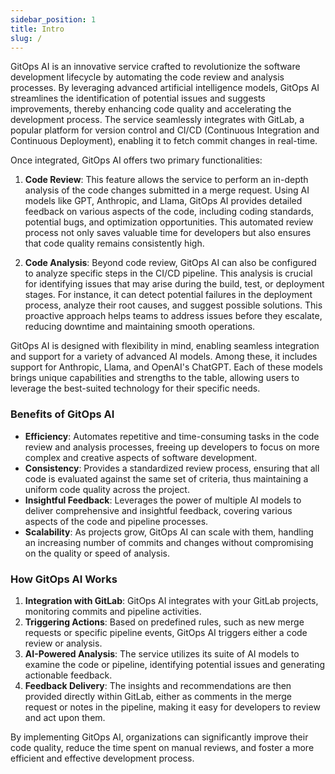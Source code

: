 ```yaml
---
sidebar_position: 1
title: Intro
slug: /
---
```


GitOps AI is an innovative service crafted to revolutionize the software development lifecycle by automating the code review and analysis processes. By leveraging advanced artificial intelligence models, GitOps AI streamlines the identification of potential issues and suggests improvements, thereby enhancing code quality and accelerating the development process. The service seamlessly integrates with GitLab, a popular platform for version control and CI/CD (Continuous Integration and Continuous Deployment), enabling it to fetch commit changes in real-time.

Once integrated, GitOps AI offers two primary functionalities:

1. **Code Review**: This feature allows the service to perform an in-depth analysis of the code changes submitted in a merge request. Using AI models like GPT, Anthropic, and Llama, GitOps AI provides detailed feedback on various aspects of the code, including coding standards, potential bugs, and optimization opportunities. This automated review process not only saves valuable time for developers but also ensures that code quality remains consistently high.

2. **Code Analysis**: Beyond code review, GitOps AI can also be configured to analyze specific steps in the CI/CD pipeline. This analysis is crucial for identifying issues that may arise during the build, test, or deployment stages. For instance, it can detect potential failures in the deployment process, analyze their root causes, and suggest possible solutions. This proactive approach helps teams to address issues before they escalate, reducing downtime and maintaining smooth operations.

GitOps AI is designed with flexibility in mind, enabling seamless integration and support for a variety of advanced AI models. Among these, it includes support for Anthropic, Llama, and OpenAI's ChatGPT. Each of these models brings unique capabilities and strengths to the table, allowing users to leverage the best-suited technology for their specific needs.

### Benefits of GitOps AI

- **Efficiency**: Automates repetitive and time-consuming tasks in the code review and analysis processes, freeing up developers to focus on more complex and creative aspects of software development.
- **Consistency**: Provides a standardized review process, ensuring that all code is evaluated against the same set of criteria, thus maintaining a uniform code quality across the project.
- **Insightful Feedback**: Leverages the power of multiple AI models to deliver comprehensive and insightful feedback, covering various aspects of the code and pipeline processes.
- **Scalability**: As projects grow, GitOps AI can scale with them, handling an increasing number of commits and changes without compromising on the quality or speed of analysis.

### How GitOps AI Works

1. **Integration with GitLab**: GitOps AI integrates with your GitLab projects, monitoring commits and pipeline activities.
2. **Triggering Actions**: Based on predefined rules, such as new merge requests or specific pipeline events, GitOps AI triggers either a code review or analysis.
3. **AI-Powered Analysis**: The service utilizes its suite of AI models to examine the code or pipeline, identifying potential issues and generating actionable feedback.
4. **Feedback Delivery**: The insights and recommendations are then provided directly within GitLab, either as comments in the merge request or notes in the pipeline, making it easy for developers to review and act upon them.

By implementing GitOps AI, organizations can significantly improve their code quality, reduce the time spent on manual reviews, and foster a more efficient and effective development process.